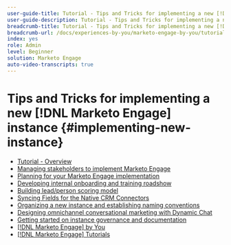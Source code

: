 ```yaml
---
user-guide-title: Tutorial - Tips and Tricks for implementing a new [!DNL Marketo Engage] instance 
user-guide-description: Tutorial - Tips and Tricks for implementing a new [!DNL Marketo Engage] instance 
breadcrumb-title: Tutorial - Tips and Tricks for implementing a new [!DNL Marketo Engage] instance 
breadcrumb-url: /docs/experiences-by-you/marketo-engage-by-you/tutorial-tips-and-tricks-for-implementing-a-new-instance/overview.html
index: yes
role: Admin
level: Beginner
solution: Marketo Engage
auto-video-transcripts: true
---
```


# Tips and Tricks for implementing a new [!DNL Marketo Engage] instance {#implementing-new-instance}

+ [Tutorial - Overview](./overview.md)
+ [Managing stakeholders to implement Marketo Engage](./managing-stakeholder-communications.md)
+ [Planning for your Marketo Engage implementation](./planning-for-new-implementation.md)
+ [Developing internal onboarding and training roadshow](./internal-training-roadshow.md)
+ [Building lead/person scoring model](./building-person-scoring-model.md)
+ [Syncing Fields for the Native CRM Connectors](./syncing-fields-for-crm-integration.md)
+ [Organizing a new instance and establishing naming conventions](./organizing-new-instance.md)
+ [Designing omnichannel conversational marketing with Dynamic Chat](./designing-omnichannel-conversational-marketing.md)
+ [Getting started on instance governance and documentation](./documenting-your-instance.md)
+ [[!DNL Marketo Engage] by You](/https://experienceleague.adobe.com/en/docs/experiences-by-you/experiences-by-you/marketo-engage/overview)
+ [[!DNL Marketo Engage] Tutorials](https://experienceleague.adobe.com/docs/marketo-learn/tutorials/overview.html?lang=en)